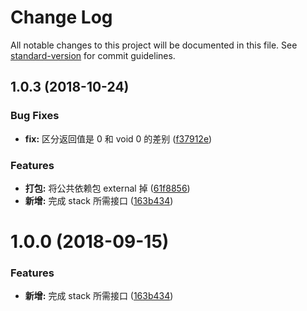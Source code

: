 # Change Log

All notable changes to this project will be documented in this file. See [standard-version](https://github.com/conventional-changelog/standard-version) for commit guidelines.

<a name="1.0.3"></a>
## 1.0.3 (2018-10-24)


### Bug Fixes

* **fix:** 区分返回值是 0 和 void 0 的差别 ([f37912e](https://github.com/boycgit/ss-stack/commit/f37912e))


### Features

* **打包:** 将公共依赖包 external 掉 ([61f8856](https://github.com/boycgit/ss-stack/commit/61f8856))
* **新增:** 完成 stack 所需接口 ([163b434](https://github.com/boycgit/ss-stack/commit/163b434))



<a name="1.0.0"></a>
# 1.0.0 (2018-09-15)


### Features

* **新增:** 完成 stack 所需接口 ([163b434](https://github.com/boycgit/ss-stack/commit/163b434))
